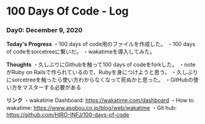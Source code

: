 # 100 Days Of Code - Log

### Day0: December 9, 2020

**Today's Progress** 
・100 days of code用のファイルを作成した。
・100 days of codeをsorcetreeに繋いだ。
・wakatimeを導入してみた。

**Thoughts** 
・久しぶりにGithubを触って100 days of codeをforkした。
・noteがRuby on Railsで作られているので、Rubyを身につけようと思う。
・久しぶりにsorcetreeを触ったら使い方わからなくなって死ぬかと思った。
・GitHubの使い方をマスターする必要がある

**リンク**
・wakatime Dashboard: https://wakatime.com/dashboard
・How to wakatime: https://www.asobou.co.jp/blog/web/wakatime
・Git hub: https://github.com/HIRO-INFJ/100-days-of-code
